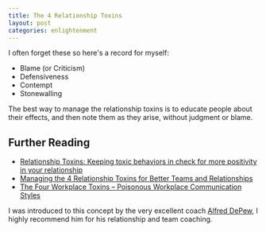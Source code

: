 ```yaml
---
title: The 4 Relationship Toxins
layout: post
categories: enlightenment
---
```


I often forget these so here's a record for myself:

- Blame (or Criticism)
- Defensiveness
- Contempt
- Stonewalling

The best way to manage the relationship toxins is to educate people about their effects,
and then note them as they arise, without judgment or blame.

## Further Reading

- [Relationship Toxins: Keeping toxic behaviors in check for more positivity in your relationship](http://www.selfgrowth.com/articles/relationship_toxins_keeping_toxic_behaviors_in_check_for_more_positivity_in_your_relationsh)
- [Managing the 4 Relationship Toxins for Better Teams and Relationships](http://gloriakinrot.wordpress.com/2011/12/05/managing-the-4-relationship-toxins-for-better-teams-and-relationships/)
- [The Four Workplace Toxins – Poisonous Workplace Communication Styles](http://www.aptusrx.com/posts/?p=169)

I was introduced to this concept by the very excellent coach [Alfred DePew](http://www.alfreddepew.com/), I highly recommend
him for his relationship and team coaching.


